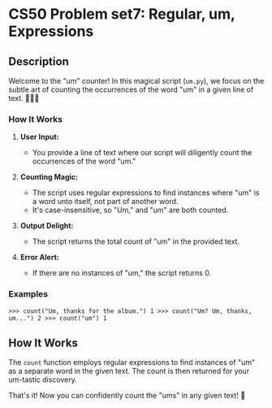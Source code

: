 CS50 Problem set7: Regular, um, Expressions
========================

Description
-----------

Welcome to the "um" counter! In this magical script (`um.py`), we focus on the subtle art of counting the occurrences of the word "um" in a given line of text. 🧙‍♂️📜

### How It Works

1.  **User Input:**

    -   You provide a line of text where our script will diligently count the occurrences of the word "um."
2.  **Counting Magic:**

    -   The script uses regular expressions to find instances where "um" is a word unto itself, not part of another word.
    -   It's case-insensitive, so "Um," and "um" are both counted.
3.  **Output Delight:**

    -   The script returns the total count of "um" in the provided text.
4.  **Error Alert:**

    -   If there are no instances of "um," the script returns 0.

### Examples


`>>> count("Um, thanks for the album.") 1 >>> count("Um? Um, thanks, um...") 2 >>> count("um") 1`

How It Works
------------

The `count` function employs regular expressions to find instances of "um" as a separate word in the given text. The count is then returned for your um-tastic discovery.

That's it! Now you can confidently count the "ums" in any given text! 🎉
